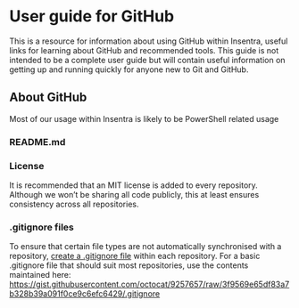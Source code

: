 # User guide for GitHub
This is a resource for information about using GitHub within Insentra, useful links for learning about GitHub and recommended tools. This guide is not intended to be a complete user guide but will contain useful information on getting up and running quickly for anyone new to Git and GitHub.

## About GitHub
Most of our usage within Insentra is likely to be PowerShell related usage

### README.md


### License
It is recommended that an MIT license is added to every repository. Although we won’t be sharing all code publicly, this at least ensures consistency across all repositories.

### .gitignore files
To ensure that certain file types are not automatically synchronised with a repository, [create a .gitignore file](https://help.github.com/articles/ignoring-files/) within each repository. For a basic .gitignore file that should suit most repositories, use the contents maintained here: https://gist.githubusercontent.com/octocat/9257657/raw/3f9569e65df83a7b328b39a091f0ce9c6efc6429/.gitignore
